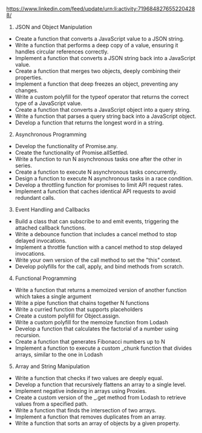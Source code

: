 https://www.linkedin.com/feed/update/urn:li:activity:7196848276552204288/


1. JSON and Object Manipulation

- Create a function that converts a JavaScript value to a JSON string.
- Write a function that performs a deep copy of a value, ensuring it handles circular references correctly.
- Implement a function that converts a JSON string back into a JavaScript value.
- Create a function that merges two objects, deeply combining their properties.
- Implement a function that deep freezes an object, preventing any changes.
- Write a custom polyfill for the typeof operator that returns the correct type of a JavaScript value.
- Create a function that converts a JavaScript object into a query string.
- Write a function that parses a query string back into a JavaScript object.
- Develop a function that returns the longest word in a string.

2. Asynchronous Programming

- Develop the functionality of Promise.any.
- Create the functionality of Promise.allSettled.
- Write a function to run N asynchronous tasks one after the other in series.
- Create a function to execute N asynchronous tasks concurrently.
- Design a function to execute N asynchronous tasks in a race condition.
- Develop a throttling function for promises to limit API request rates.
- Implement a function that caches identical API requests to avoid redundant calls.

3. Event Handling and Callbacks

- Build a class that can subscribe to and emit events, triggering the attached callback functions.
- Write a debounce function that includes a cancel method to stop delayed invocations.
- Implement a throttle function with a cancel method to stop delayed invocations.
- Write your own version of the call method to set the "this" context.
- Develop polyfills for the call, apply, and bind methods from scratch.

4. Functional Programming
- Write a function that returns a memoized version of another function which takes a single argument
- Write a pipe function that chains together N functions
- Write a curried function that supports placeholders
- Create a custom polyfill for Object.assign.
- Write a custom polyfill for the memoize function from Lodash
- Develop a function that calculates the factorial of a number using recursion.
- Create a function that generates Fibonacci numbers up to N
- Implement a function to execute a custom _chunk function that divides arrays, similar to the one in Lodash

5. Array and String Manipulation

- Write a function that checks if two values are deeply equal.
- Develop a function that recursively flattens an array to a single level.
- Implement negative indexing in arrays using Proxies.
- Create a custom version of the _.get method from Lodash to retrieve values from a specified path.
- Write a function that finds the intersection of two arrays.
- Implement a function that removes duplicates from an array.
- Write a function that sorts an array of objects by a given property.
